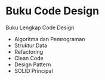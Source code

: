 # Buku Code Design
Buku Lengkap Code Design

- Algoritma dan Pemrograman
- Struktur Data
- Refactoring
- Clean Code
- Design Pattern
- SOLID Principal
